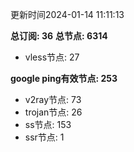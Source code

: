 更新时间2024-01-14 11:11:13

**总订阅: 36**
**总节点: 6314**
- vless节点: 27

**google ping有效节点: 253**
- v2ray节点: 73
- trojan节点: 26
- ss节点: 153
- ssr节点: 1
